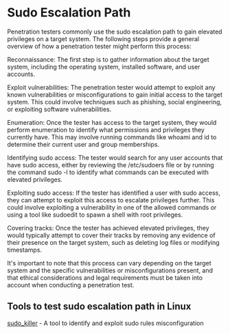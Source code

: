 # Sudo Escalation Path

Penetration testers commonly use the sudo escalation path to gain elevated privileges on a target system. The following steps provide a general overview of how a penetration tester might perform this process:

Reconnaissance: The first step is to gather information about the target system, including the operating system, installed software, and user accounts.

Exploit vulnerabilities: The penetration tester would attempt to exploit any known vulnerabilities or misconfigurations to gain initial access to the target system. This could involve techniques such as phishing, social engineering, or exploiting software vulnerabilities.

Enumeration: Once the tester has access to the target system, they would perform enumeration to identify what permissions and privileges they currently have. This may involve running commands like whoami and id to determine their current user and group memberships.

Identifying sudo access: The tester would search for any user accounts that have sudo access, either by reviewing the /etc/sudoers file or by running the command sudo -l to identify what commands can be executed with elevated privileges.

Exploiting sudo access: If the tester has identified a user with sudo access, they can attempt to exploit this access to escalate privileges further. This could involve exploiting a vulnerability in one of the allowed commands or using a tool like sudoedit to spawn a shell with root privileges.

Covering tracks: Once the tester has achieved elevated privileges, they would typically attempt to cover their tracks by removing any evidence of their presence on the target system, such as deleting log files or modifying timestamps.

It's important to note that this process can vary depending on the target system and the specific vulnerabilities or misconfigurations present, and that ethical considerations and legal requirements must be taken into account when conducting a penetration test.

## Tools to test sudo escalation path in Linux
[sudo_killer](https://github.com/TH3xACE/SUDO_KILLER) - A tool to identify and exploit sudo rules misconfiguration

